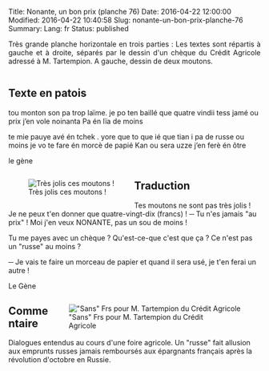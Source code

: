 Title: Nonante, un bon prix (planche 76)
Date: 2016-04-22 12:00:00
Modified: 2016-04-22 10:40:58
Slug: nonante-un-bon-prix-planche-76
Summary: 
Lang: fr
Status: published

<p style="text-align:justify;">Très grande planche horizontale en trois parties : Les textes sont répartis à gauche et à droite, séparés par le dessin d'un chèque du Crédit Agricole adressé à M. Tartempion. A gauche, dessin de deux moutons.</p>

<figure class="image-block" style="float: center;">
  <img alt="" src="{static}/images/planche_76.png">
  <figcaption style="max-width: 700px"></figcaption>
</figure>


## Texte en patois
tou  monton son pa trop laïme. je po ten  baillé que quatre vindii    tess jamé ou prix j’en vole noinanta Pa én lïa de moins



te mie pauye    avé én tchek . yore que to que ié que tian i pa de russe ou moins   je vo te fare én morcè de papié Kan ou sera uzze j’en ferè én ôtre

le gène

<figure class="image-block" style="float: left;">
  <img alt="Très jolis ces moutons !" src="{static}/images/planche_76_dessin_gauche.png">
  <figcaption style="max-width: 291px">Très jolis ces moutons !</figcaption>
</figure>

## Traduction
Tes moutons ne sont pas très jolis !  Je ne peux t'en donner que quatre-vingt-dix (francs) !
─   Tu n'es jamais "au prix" ! Moi j'en veux NONANTE, pas un sou de moins !


Tu me payes avec un chèque ? Qu'est-ce-que c'est que ça ? Ce n'est pas un "russe" au moins ?

  ─   Je vais te faire un morceau de papier et quand il sera usé, je t'en ferai un autre !

Le Gène
<figure class="image-block" style="float: right;">
  <img alt="&quot;Sans&quot; Frs pour M. Tartempion du Crédit Agricole" src="{static}/images/planche_76_milieu.png">
  <figcaption style="max-width: 318px">&quot;Sans&quot; Frs pour M. Tartempion du Crédit Agricole</figcaption>
</figure>



## Commentaire
Dialogues entendus au cours d'une foire agricole.
Un "russe" fait allusion aux emprunts russes jamais remboursés aux épargnants français après la révolution d'octobre en Russie.




